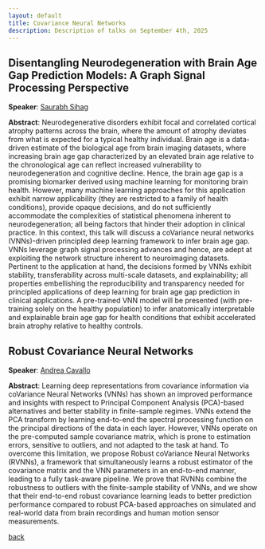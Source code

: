 ```yaml
---
layout: default
title: Covariance Neural Networks
description: Description of talks on September 4th, 2025
---
```



## Disentangling Neurodegeneration with Brain Age Gap Prediction Models: A Graph Signal Processing Perspective

**Speaker**: [Saurabh Sihag](https://sihags.github.io/)


**Abstract**: Neurodegenerative disorders exhibit focal and correlated cortical atrophy patterns across the brain, where the amount of atrophy deviates from what is expected for a typical healthy individual. Brain age is a data-driven estimate of the biological age from brain imaging datasets, where increasing brain age gap characterized by an elevated brain age relative to the chronological age can reflect increased vulnerability to neurodegeneration and cognitive decline. Hence, the brain age gap is a promising biomarker derived using machine learning for monitoring brain health. However, many machine learning approaches for this application exhibit narrow applicability (they are restricted to a family of health conditions), provide opaque decisions, and do not sufficiently accommodate the complexities of statistical phenomena inherent to neurodegeneration; all being factors that hinder their adoption in clinical practice. In this context, this talk will discuss a coVariance neural networks (VNNs)-driven principled deep learning framework to infer brain age gap. VNNs leverage graph signal processing advances and hence, are adept at exploiting the network structure inherent to neuroimaging datasets. Pertinent to the application at hand, the decisions formed by VNNs exhibit stability, transferability across multi-scale datasets, and explainability; all properties embellishing the reproducibility and transparency needed for principled applications of deep learning for brain age gap prediction in clinical applications. A pre-trained VNN model will be presented (with pre-training solely on the healthy population) to infer anatomically interpretable and explainable brain age gap for health conditions that exhibit accelerated brain atrophy relative to healthy controls. 



## Robust Covariance Neural Networks

**Speaker**: [Andrea Cavallo](https://scholar.google.com/citations?user=rzuJ5jMAAAAJ&hl=en)


**Abstract**: 
Learning deep representations from covariance information via coVariance Neural Networks (VNNs) has shown an improved performance and insights with respect to Principal Component Analysis (PCA)-based alternatives and better stability in finite-sample regimes. VNNs extend the PCA transform by learning end-to-end the spectral processing function on the principal directions of the data in each layer. However, VNNs operate on the pre-computed sample covariance matrix, which is prone to estimation errors, sensitive to outliers, and not adapted to the task at hand. To overcome this limitation, we propose Robust coVariance Neural Networks (RVNNs), a framework that simultaneously learns a robust estimator of the covariance matrix and the VNN parameters in an end-to-end manner, leading to a fully task-aware pipeline. We prove that RVNNs combine the robustness to outliers with the finite-sample stability of VNNs, and we show that their end-to-end robust covariance learning leads to better prediction performance compared to robust PCA-based approaches on simulated and real-world data from brain recordings and human motion sensor measurements.



[back](../index.md)
